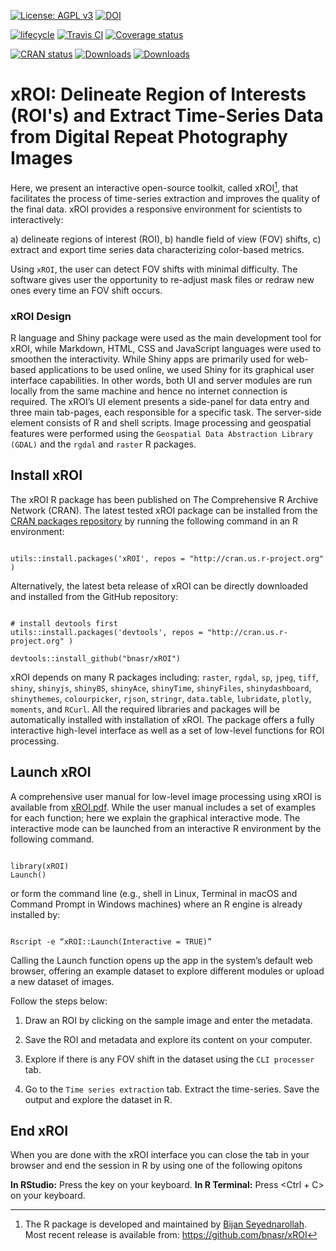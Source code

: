 [![License: AGPL v3](https://img.shields.io/badge/License-AGPL%20v3-blue.svg)](https://www.gnu.org/licenses/agpl-3.0) 
[![DOI](https://zenodo.org/badge/DOI/10.5281/zenodo.1204366.svg)](https://doi.org/10.5281/zenodo.1204366) 

[![lifecycle](https://img.shields.io/badge/lifecycle-maturing-blue.svg)](https://www.tidyverse.org/lifecycle/#maturing) 
[![Travis CI](https://travis-ci.org/bnasr/xROI.svg?branch=master)](https://travis-ci.org/bnasr/xROI) 
[![Coverage status](https://codecov.io/gh/bnasr/xROI/branch/master/graph/badge.svg)](https://codecov.io/github/bnasr/xROI?branch=master) 

[![CRAN status](http://www.r-pkg.org/badges/version-last-release/xROI)](https://cran.r-project.org/package=xROI) 
[![Downloads](http://cranlogs.r-pkg.org/badges/xROI?color=brightgreen)](http://www.r-pkg.org/pkg/xROI) 
[![Downloads](http://cranlogs.r-pkg.org/badges/grand-total/xROI?color=brightgreen)](http://www.r-pkg.org/pkg/xROI) 


# xROI: Delineate Region of Interests (ROI's) and Extract Time-Series Data from Digital Repeat Photography Images


Here, we present an interactive open-source toolkit, called xROI[^*], that facilitates the process of time-series extraction and improves the quality of the final data. xROI provides a responsive environment for scientists to interactively:

a) delineate regions of interest (ROI), 
b) handle field of view (FOV) shifts, 
c) extract and export time series data characterizing color-based metrics.

Using `xROI`, the user can detect FOV shifts with minimal difficulty. The software gives user the opportunity to re-adjust mask files or redraw new ones every time an FOV shift occurs.

### xROI Design
R language and Shiny package were used as the main development tool for xROI, while Markdown, HTML, CSS and JavaScript languages were used to smoothen the interactivity. While Shiny apps are primarily used for web-based applications to be used online, we used Shiny for its graphical user interface capabilities. In other words, both UI and server modules are run locally from the same machine and hence no internet connection is required. The xROI’s UI element presents a side-panel for data entry and three main tab-pages, each responsible for a specific task. The server-side element consists of R and shell scripts. Image processing and geospatial features were performed using the `Geospatial Data Abstraction Library (GDAL)` and the `rgdal` and `raster` R packages. 


## Install xROI
The xROI R package has been published on The Comprehensive R Archive Network (CRAN). The latest tested xROI package can be installed from the <a href="https://cran.r-project.org/package=xROI">CRAN packages repository</a> by running the following command in an R environment:

```{r, echo=TRUE, eval=FALSE}

utils::install.packages('xROI', repos = "http://cran.us.r-project.org" )

```

Alternatively, the latest beta release of xROI can be directly downloaded and installed from the GitHub repository:
```{r, echo=TRUE, eval=FALSE}

# install devtools first
utils::install.packages('devtools', repos = "http://cran.us.r-project.org" )

devtools::install_github("bnasr/xROI")

```

xROI depends on many R packages including: `raster`, `rgdal`, `sp`, `jpeg`, `tiff`, `shiny`, `shinyjs`, `shinyBS`, `shinyAce`, `shinyTime`, `shinyFiles`, `shinydashboard`, `shinythemes`, `colourpicker`, `rjson`, `stringr`, `data.table`, `lubridate`, `plotly`, `moments`, and `RCurl`. All the required libraries and packages will be automatically installed with installation of xROI. The package offers a fully interactive high-level interface as well as a set of low-level functions for ROI processing. 


## Launch xROI

A comprehensive user manual for low-level image processing using xROI is available from <a href="https://cran.r-project.org/package=xROI/xROI.pdf">xROI.pdf</a>. While the user manual includes a set of examples for each function; here we explain the graphical interactive mode. The interactive mode can be launched from an interactive R environment by the following command.

```{r, echo=TRUE, eval=FALSE}

library(xROI)
Launch()

```

or form the command line (e.g., shell in Linux, Terminal in macOS and Command Prompt in Windows machines) where an R engine is already installed by:

```{r, echo=TRUE, eval=FALSE}

Rscript -e “xROI::Launch(Interactive = TRUE)”

```

Calling the Launch function opens up the app in the system’s default web browser, offering an example dataset to explore different modules or upload a new dataset of images. 



Follow the steps below:

1. Draw an ROI by clicking on the sample image and enter the metadata. 

2. Save the ROI and metadata and explore its content on your computer.

3. Explore if there is any FOV shift in the dataset using the `CLI processer` tab.

4. Go to the `Time series extraction` tab. Extract the time-series. Save the output and explore the dataset in R.




## End xROI

When you are done with the xROI interface you can close the tab in your browser 
and end the session in R by using one of the following opitons

**In RStudio:** Press the <Esc> key on your keyboard.
**In R Terminal:** Press <Ctrl + C> on your keyboard.




[^*]: The R package is developed and maintained by <a href="https://bnasr.github.io/">Bijan Seyednarollah</a>. Most recent release is available from: https://github.com/bnasr/xROI
